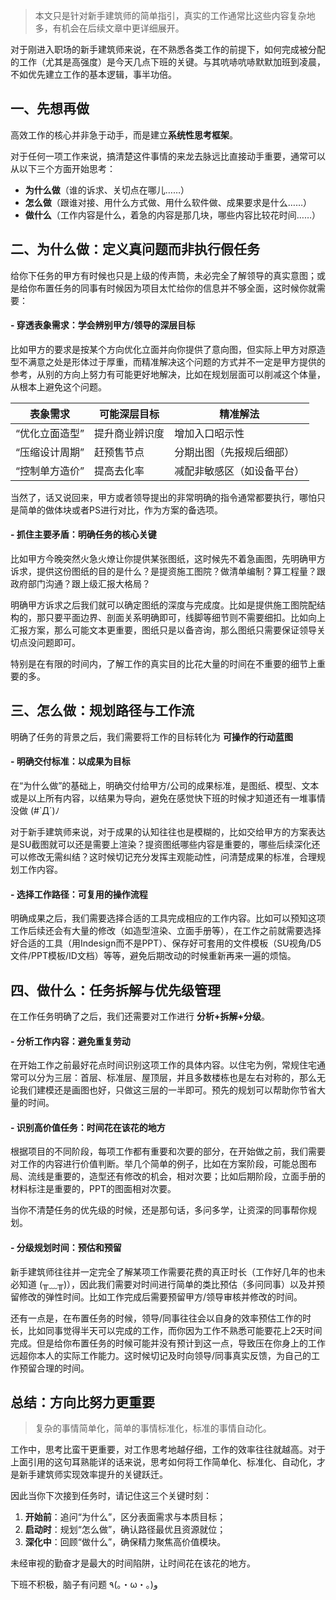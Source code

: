 
> 本文只是针对新手建筑师的简单指引，真实的工作通常比这些内容复杂地多，有机会在后续文章中更详细展开。

对于刚进入职场的新手建筑师来说，在不熟悉各类工作的前提下，如何完成被分配的工作（尤其是高强度）是今天几点下班的关键。与其吭哧吭哧默默加班到凌晨，不如优先建立工作的基本逻辑，事半功倍。

## 一、先想再做
高效工作的核心并非急于动手，而是​建立 **​系统性思考框架​**​。

对于任何一项工作来说，搞清楚这件事情的来龙去脉远比直接动手重要，通常可以从以下三个方面开始思考：
- **为什么做**（谁的诉求、关切点在哪儿……）
- **怎么做**（跟谁对接、用什么方式做、用什么软件做、成果要求是什么……） 
- **做什么**（工作内容是什么，着急的内容是那几块，哪些内容比较花时间……）

## 二、为什么做：定义真问题而非执行假任务
给你下任务的甲方有时候也只是上级的传声筒，未必完全了解领导的真实意图；或是给你布置任务的同事有时候因为项目太忙给你的信息并不够全面，这时候你就需要：

#### - 穿透表象需求：学会辨别甲方/领导的深层目标
比如甲方的要求是按某个方向优化立面并向你提供了意向图，但实际上甲方对原造型不满意之处是形体过于厚重，而精准解决这个问题的方式并不一定是甲方提供的参考，从别的方向上努力有可能更好地解决，比如在规划层面可以削减这个体量，从根本上避免这个问题。

| 表象需求          | 可能深层目标              | 精准解法                  |
|-------------------|--------------------------|--------------------------|
| “优化立面造型”    | 提升商业辨识度           | 增加入口昭示性     |
| “压缩设计周期”    | 赶预售节点               | 分期出图（先报规后细部） |
| “控制单方造价”    | 提高去化率               | 减配非敏感区（如设备平台）|

当然了，话又说回来，甲方或者领导提出的非常明确的指令通常都要执行，哪怕只是简单的做体块或者PS进行对比，作为方案的备选项。

#### - 抓住主要矛盾：明确任务的核心关键
比如甲方今晚突然火急火燎让你提供某张图纸，这时候先不着急画图，先明确甲方诉求，提供这份图纸的目的是什么？是提资施工图院？做清单编制？算工程量？跟政府部门沟通？跟上级汇报大格局？

明确甲方诉求之后我们就可以确定图纸的深度与完成度。比如是提供施工图院配结构的，那只要平面边界、剖面关系明确即可，线脚等细节则不需要细扣。比如向上汇报方案，那么可能文本更重要，图纸只是以备咨询，那么图纸只需要保证领导关切点没问题即可。

特别是在有限的时间内，了解工作的真实目的比花大量的时间在不重要的细节上重要的多。

## 三、怎么做：规划路径与工作流
明确了任务的背景之后，我们需要将工作的目标转化为 **可操作的行动蓝图**

#### - 明确交付标准：以成果为目标
在“为什么做”的基础上，明确交付给甲方/公司的成果标准，是图纸、模型、文本或是以上所有内容，以结果为导向，避免在感觉快下班的时候才知道还有一堆事情没做 (#`Д´)ﾉ

对于新手建筑师来说，对于成果的认知往往也是模糊的，比如交给甲方的方案表达是SU截图就可以还是需要上渲染？提资图纸哪些内容是重要的，哪些后续深化还可以修改无需纠结？这时候切记充分发挥主观能动性，问清楚成果的标准，合理规划工作内容。
#### - 选择工作路径：可复用的操作流程
明确成果之后，我们需要选择合适的工具完成相应的工作内容。比如可以预知这项工作后续还会有大量的修改（如造型渲染、立面手册等），在工作之前就需要选择好合适的工具（用Indesign而不是PPT）、保存好可套用的文件模板（SU视角/D5文件/PPT模板/ID文档）等等，避免后期改动的时候重新再来一遍的烦恼。

## 四、做什么：任务拆解与优先级管理
在工作任务明确了之后，我们还需要对工作进行 **分析+拆解+分级**。
#### - 分析工作内容：避免重复劳动
在开始工作之前最好花点时间识别这项工作的具体内容。以住宅为例，常规住宅通常可以分为三层：首层、标准层、屋顶层，并且多数楼栋也是左右对称的，那么无论我们建模还是画图也好，只做这三层的一半即可。预先的规划可以帮助你节省大量的时间。
#### - 识别高价值任务：时间花在该花的地方
根据项目的不同阶段，每项工作都有重要和次要的部分，在开始做之前，我们需要对工作的内容进行价值判断。举几个简单的例子，比如在方案阶段，可能总图布局、流线是重要的，造型还有修改的机会，相对次要；比如后期阶段，立面手册的材料标注是重要的，PPT的图面相对次要。

当你不清楚任务的优先级的时候，还是那句话，多问多学，让资深的同事帮你规划。
#### - 分级规划时间：预估和预留
新手建筑师往往并一定完全了解某项工作需要花费的真正时长（工作好几年的也未必知道 (╥﹏╥)），因此我们需要对时间进行简单的类比预估（多问同事）以及并预留修改的弹性时间。比如工作完成后需要预留甲方/领导审核并修改的时间。

还有一点是，在布置任务的时候，领导/同事往往会以自身的效率预估工作的时长，比如同事觉得半天可以完成的工作，而你因为工作不熟悉可能要花上2天时间完成。但是给你布置任务的时候可能并没有预计到这一点，导致压在你身上的工作远超你本人的实际工作能力。这时候切记及时向领导/同事真实反馈，为自己的工作预留合理的时间。

## ​总结：方向比努力更重要

>复杂的事情简单化，简单的事情标准化，标准的事情自动化。

工作中，思考比蛮干更重要，对工作思考地越仔细，工作的效率往往就越高。对于上面引用的这句耳熟能详的话来说，思考如何将工作简单化、标准化、自动化，才是新手建筑师实现效率提升的关键跃迁。

因此当你下次接到任务时，请记住这三个关键时刻：
1. **开始前**：追问“为什么”，区分表面需求与本质目标；
2. **启动时**：规划“怎么做”，确认路径最优且资源就位；
3. **深化中**：回顾“做什么”，确保精力聚焦高价值模块。

未经审视的勤奋才是最大的时间陷阱，让时间花在该花的地方。

下班不积极，脑子有问题 ٩(｡・ω・｡)﻿و
